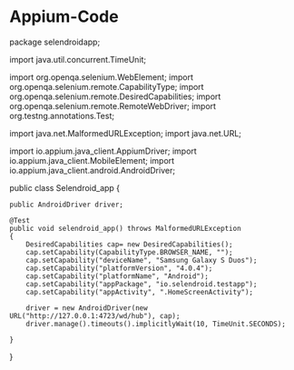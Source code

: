 # Appium-Code

package selendroidapp;

import java.util.concurrent.TimeUnit;

import org.openqa.selenium.WebElement;
import org.openqa.selenium.remote.CapabilityType;
import org.openqa.selenium.remote.DesiredCapabilities;
import org.openqa.selenium.remote.RemoteWebDriver;
import org.testng.annotations.Test;

import java.net.MalformedURLException;
import java.net.URL;

import io.appium.java_client.AppiumDriver;
import io.appium.java_client.MobileElement;
import io.appium.java_client.android.AndroidDriver;

public class Selendroid_app {
	
	public AndroidDriver driver;
	
	@Test
	public void selendroid_app() throws MalformedURLException
	{
		DesiredCapabilities cap= new DesiredCapabilities();
		cap.setCapability(CapabilityType.BROWSER_NAME, "");
		cap.setCapability("deviceName", "Samsung Galaxy S Duos");
		cap.setCapability("platformVersion", "4.0.4");
		cap.setCapability("platformName", "Android");
		cap.setCapability("appPackage", "io.selendroid.testapp");
		cap.setCapability("appActivity", ".HomeScreenActivity");
		
		driver = new AndroidDriver(new URL("http://127.0.0.1:4723/wd/hub"), cap);
		driver.manage().timeouts().implicitlyWait(10, TimeUnit.SECONDS);
		
	}

}
